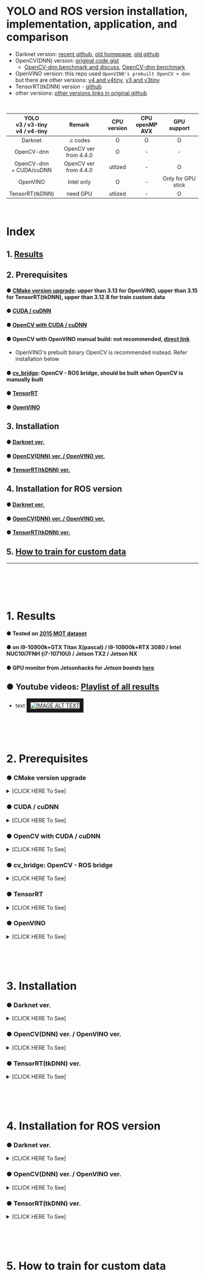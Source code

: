 # YOLO and ROS version installation, implementation, application, and comparison
+ Darknet version: [recent github](https://github.com/AlexeyAB/darknet), [old homepage](https://pjreddie.com/darknet/), [old github](https://github.com/pjreddie/darknet)
+ OpenCV(DNN) version: [original code gist](https://gist.github.com/YashasSamaga/e2b19a6807a13046e399f4bc3cca3a49)
  + [OpenCV-dnn benchmark and discuss](https://github.com/AlexeyAB/darknet/issues/6245), [OpenCV-dnn benchmark](https://github.com/AlexeyAB/darknet/issues/6067)
+ OpenVINO version: this repo used `OpenVINO's prebuilt OpenCV + dnn` but there are other versions: [v4 and v4tiny](https://github.com/TNTWEN/OpenVINO-YOLOV4), [v3 and v3tiny](https://github.com/PINTO0309/OpenVINO-YoloV3)
+ TensorRT(tkDNN) version - [github](https://github.com/ceccocats/tkDNN)
+ other versions: [other versions links in original github](https://github.com/AlexeyAB/darknet#yolo-v4-in-other-frameworks)

<br>

| YOLO<br>v3 / v3-tiny<br>v4 / v4-tiny|                        Remark                    |     CPU version | CPU<br>openMP<br>AVX |     GPU support    |
|:-----------------------------------:|:------------------------------------------------:|:---------------:|:--------------------:|:------------------:|
|               Darknet               |                     .c codes                     |        O        |           O          |          O         |
|              OpenCV-dnn             |               OpenCV ver from 4.4.0              |        O        |           -          |          -         |
|      OpenCV-dnn<br>+ CUDA/cuDNN     |                 OpenCV ver from 4.4.0            |     utilzed     |           -          |          O         |
|               OpenVINO              |                     Intel only                   |        O        |           -          | Only for GPU stick |
|           TensorRT(tkDNN)           |                      need GPU                    |     utlized     |           -          |          O         |

<br>

# Index
## 1. [Results](#1-results-1)

## 2. Prerequisites
#### ● [CMake version upgrade](#-cmake-version-upgrade): upper than 3.13 for OpenVINO, upper than 3.15 for TensorRT(tkDNN), upper than 3.12.8 for train custom data
#### ● [CUDA / cuDNN](#-cuda--cudnn-1)
#### ● [OpenCV with CUDA / cuDNN](#-opencv-with-cuda--cudnn-1)
#### ● OpenCV with OpenVINO manual build: not recommended, [direct link](https://github.com/opencv/opencv/wiki/Intel's-Deep-Learning-Inference-Engine-backend)
  + OpenVINO's prebuilt binary OpenCV is recommended instead. Refer installation below
#### ● [cv_bridge](#-cv_bridge-opencv---ros-bridge): OpenCV - ROS bridge, should be built when OpenCV is manually built
#### ● [TensorRT](#-tensorrt-1)
#### ● [OpenVINO](#-openvino-1)

## 3. Installation
#### ● [Darknet ver.](#-darknet-ver-2)
#### ● [OpenCV(DNN) ver. / OpenVINO ver.](#-opencvdnn-ver--openvino-ver-2)
#### ● [TensorRT(tkDNN) ver.](#-tensorrttkdnn-ver-2)

## 4. Installation for ROS version
#### ● [Darknet ver.](#-darknet-ver-3)
#### ● [OpenCV(DNN) ver. / OpenVINO ver.](#-opencvdnn-ver--openvino-ver-3)
#### ● [TensorRT(tkDNN) ver.](#-tensorrttkdnn-ver-3)

## 5. [How to train for custom data](#5-how-to-train-for-custom-data-1)
---

<br><br><br><br>

# 1. Results
#### ● Tested on [2015 MOT dataset](https://motchallenge.net/data/MOT15/)
#### ● on i9-10900k+GTX Titan X(pascal) / i9-10900k+RTX 3080 / Intel NUC10i7FNH (i7-10710U) / Jetson TX2 / Jetson NX
#### ● GPU monitor from Jetsonhacks for *Jetson boards* [here](https://github.com/jetsonhacks/gpuGraphTX)
## ● Youtube videos: <a href="https://www.youtube.com/playlist?list=PLvgPHeVm_WqIUHg7iu0g73-yaS08kv6-5" target="_blank">Playlist of all results</a>
+ text
<a href="http://www.youtube.com/watch?feature=player_embedded&v=MYbjjg_Mics" target="_blank"><img src="http://img.youtube.com/vi/MYbjjg_Mics/0.jpg" alt="IMAGE ALT TEXT" width="320" border="10" /></a>

<br><br><br>

# 2. Prerequisites

### ● CMake version upgrade

<details><summary>[CLICK HERE To See]</summary>

~~~shell
$ wget https://github.com/Kitware/CMake/releases/download/v3.19.8/cmake-3.19.8.tar.gz
$ tar zxf cmake-3.19.8.tar.gz && cd cmake-3.19.8
$ ./bootstrap
$ make
$ sudo make install

# check, reboot can be needed.
$ cmake --version 
~~~

---

<br>

</details>

### ● CUDA / cuDNN

<details><summary>[CLICK HERE To See]</summary>

### ● Install **CUDA** and **Graphic Driver**: 
+ Ubuntu
~~~shell
    $ sudo apt install gcc make
    get the latest CUDA(with graphic driver) install script at https://developer.nvidia.com/cuda-downloads
    $ sudo sh cuda_<version>_linux.run
    $ sudo reboot
    
    $ gedit ~/.bashrc
    # type and save
    export PATH=<CUDA_PATH>/bin:$PATH #ex: /usr/local/cuda-10.1
    export LD_LIBRARY_PATH=<CUDA_PATH>/lib64:$LD_LIBRARY_PATH #ex : /usr/local/cuda-10.1
    $ . ~/.bashrc
~~~
+ check CUDA version using **nvcc --version**
~~~shell
# check installed cuda version
$ nvcc --version
# if nvcc --version does not print out CUDA,
$ gedit ~/.profile
# type below and save
export PATH=<CUDA_PATH>/bin:$PATH #ex: /usr/local/cuda-10.1
export LD_LIBRARY_PATH=<CUDA_PATH>/lib64:$LD_LIBRARY_PATH #ex : /usr/local/cuda-10.1
$ source ~/.profile
~~~

### ● Trouble shooting for NVIDIA driver or CUDA: please see /var/log/cuda-installer.log or /var/log/nvidia-install.log
+ Installation failed. See log at /var/log/cuda-installer.log for details => mostly because of `X server` is being used.
    + turn off `X server` and install.
~~~shell
# if you are using lightdm
$ sudo service lightdm stop

# or if you are using gdm3
$ sudo service gdm3

# then press Ctrl+Alt+F3 -> login with your ID/password
$ sudo sh cuda_<version>_linux.run
~~~
+ The kernel module failed to load. Secure boot is enabled on this system, so this is likely because it was not signed by a key that is trusted by the kernel.... 
    + turn off `Secure Boot` as below [reference](https://wiki.ubuntu.com/UEFI/SecureBoot/DKMS)
    + If you got this case, you should turn off `Secure Boot` and then turn off `X server` (as above) both.

<br>


### ● cuDNN: strong library for Neural Network used with CUDA
+ Download [here](https://developer.nvidia.com/cudnn)
+ install as below: [reference in Korean](https://cafepurple.tistory.com/39)
~~~shell
$ sudo tar zxf cudnn.tgz
$ sudo cp extracted_cuda/include/* <CUDA_PATH>/include/   #ex /usr/local/cuda-11.2/include/
$ sudo cp -P extracted_cuda/lib64/* <CUDA_PATH>/lib64/   #ex /usr/local/cuda-11.2/lib64/
$ sudo chmod a+r <CUDA_PATH>/lib64/libcudnn*   #ex /usr/local/cuda-11.2/lib64/libcudnn*
~~~

---

<br>

</details>

### ● OpenCV with CUDA / cuDNN

<details><summary>[CLICK HERE To See]</summary>

### ● Build OpenCV with CUDA / cuDNN - references: [link 1](https://webnautes.tistory.com/1030), [link 2](https://github.com/jetsonhacks/buildOpenCVXavier/blob/master/buildOpenCV.sh)
~~~shell
$ sudo apt-get purge libopencv* python-opencv
$ sudo apt-get update
$ sudo apt-get install -y build-essential pkg-config
$ sudo apt-get install -y cmake libavcodec-dev libavformat-dev libavutil-dev \
    libglew-dev libgtk2.0-dev libgtk-3-dev libjpeg-dev libpng-dev libpostproc-dev \
    libswscale-dev libtbb-dev libtiff5-dev libv4l-dev libxvidcore-dev \
    libx264-dev qt5-default zlib1g-dev libgl1 libglvnd-dev pkg-config \
    libgstreamer1.0-dev libgstreamer-plugins-base1.0-dev mesa-utils #libeigen3-dev # recommend to build from source : http://eigen.tuxfamily.org/index.php?title=Main_Page
$ sudo apt-get install python2.7-dev python3-dev python-numpy python3-numpy
$ mkdir <opencv_source_directory> && cd <opencv_source_directory>
$ wget -O opencv.zip https://github.com/opencv/opencv/archive/3.4.1.zip # check version
$ unzip opencv.zip
$ cd <opencv_source_directory>/opencv && mkdir build && cd build
# check your BIN version : http://arnon.dk/matching-sm-architectures-arch-and-gencode-for-various-nvidia-cards/
# 8.6 for RTX3080 7.2 for Xavier, 5.2 for GTX TITAN X, 6.1 for GTX TITAN X(pascal)
# -D BUILD_opencv_cudacodec=OFF #for cuda10-opencv3.4
$ cmake -D CMAKE_BUILD_TYPE=RELEASE \
      -D CMAKE_C_COMPILER=gcc-6 \
      -D CMAKE_CXX_COMPILER=g++-6 \
      -D CMAKE_INSTALL_PREFIX=/usr/local \
      -D WITH_CUDA=ON \
      -D OPENCV_DNN_CUDA=ON \
      -D WITH_CUDNN=ON \
      -D CUDA_ARCH_BIN=7.2 \
      -D CUDA_ARCH_PTX="" \
      -D ENABLE_FAST_MATH=ON \
      -D CUDA_FAST_MATH=ON \
      -D WITH_CUBLAS=ON \
      -D WITH_LIBV4L=ON \
      -D WITH_GSTREAMER=ON \
      -D WITH_GSTREAMER_0_10=OFF \
      -D WITH_QT=ON \
      -D WITH_OPENGL=ON \
      -D BUILD_opencv_cudacodec=OFF \
      -D CUDA_NVCC_FLAGS="--expt-relaxed-constexpr" \
      -D WITH_TBB=ON \
      ../
$ time make -j8 # 8 : numbers of core

# when make error, use only one core as
$ time make -j1 # important, use only one core to prevent compile error

$ sudo make install
$ sudo rm -r <opencv_source_directory> #optional
~~~

<br>

### ● Trouble shooting for OpenCV build error:
+ Please include the appropriate gl headers before including cuda_gl_interop.h => reference [1](https://github.com/jetsonhacks/buildOpenCVXavier/blob/master/buildOpenCV.sh#L101), [2](https://github.com/jetsonhacks/buildOpenCVXavier/blob/master/patches/OpenGLHeader.patch), [3](https://devtalk.nvidia.com/default/topic/1007290/jetson-tx2/building-opencv-with-opengl-support-/post/5141945/#5141945)
+ modules/cudacodec/src/precomp.hpp:60:37: fatal error: dynlink_nvcuvid.h: No such file or directory
compilation terminated. --> **for CUDA version 10**
    + => reference [here](https://devtalk.nvidia.com/default/topic/1044773/cuda-setup-and-installation/error-in-installing-opencv-3-4-0-on-cuda-10/)
    + cmake ... -D BUILD_opencv_cudacodec=OFF ...
+ CUDA_nppicom_LIBRARY not found => reference [here](https://stackoverflow.com/questions/46584000/cmake-error-variables-are-set-to-notfound)
    + $ sudo apt-get install nvidia-cuda-toolkit
    + or Edit *FindCUDA.cmake* and *OpenCVDetectCUDA.cmake*


### ● (Optional) if also **contrib** for OpenCV should be built,
+ add **-D OPENCV_EXTRA_MODULES_PATH** option as below:

~~~shell
$ cd <opencv_source_directory>
$ wget -O opencv_contrib.zip https://github.com/opencv/opencv_contrib/archive/3.4.1.zip #check version
$ unzip opencv_contrib.zip
$ cd <opencv_source_directory>/build
$ cmake -D CMAKE_BUILD_TYPE=RELEASE \
      -D CMAKE_C_COMPILER=gcc-6 \
      -D CMAKE_CXX_COMPILER=g++-6 \
      -D CMAKE_INSTALL_PREFIX=/usr/local \
      -D WITH_CUDA=ON \
      -D OPENCV_DNN_CUDA=ON \
      -D WITH_CUDNN=ON \
      -D CUDA_ARCH_BIN=7.2 \
      -D CUDA_ARCH_PTX="" \
      -D ENABLE_FAST_MATH=ON \
      -D CUDA_FAST_MATH=ON \
      -D WITH_CUBLAS=ON \
      -D WITH_LIBV4L=ON \
      -D WITH_GSTREAMER=ON \
      -D WITH_GSTREAMER_0_10=OFF \
      -D WITH_QT=ON \
      -D WITH_OPENGL=ON \
      -D BUILD_opencv_cudacodec=OFF \
      -D CUDA_NVCC_FLAGS="--expt-relaxed-constexpr" \
      -D WITH_TBB=ON \
      -D OPENCV_EXTRA_MODULES_PATH=../opencv_contrib-3.4.1/modules \
      ../
$ time make -j1 # important, use only one core to prevent compile error
$ sudo make install
~~~

---

<br>

</details>

### ● cv_bridge: OpenCV - ROS bridge

<details><summary>[CLICK HERE To See]</summary>

### ● If OpenCV was built manually, build cv_bridge manually also
~~~shell
$ cd ~/catkin_ws/src && git clone https://github.com/ros-perception/vision_opencv

# since ROS Noetic is added, we have to checkout to melodic tree
$ cd vision_opencv && git checkout origin/melodic
$ gedit vision_opencv/cv_bridge/CMakeLists.txt
~~~
+ Edit OpenCV PATHS in CMakeLists and include cmake file
~~~txt
#when error, try both lines
find_package(OpenCV 3 REQUIRED PATHS /usr/local/share/OpenCV NO_DEFAULT_PATH
#find_package(OpenCV 3 HINTS /usr/local/share/OpenCV NO_DEFAULT_PATH
  COMPONENTS
    opencv_core
    opencv_imgproc
    opencv_imgcodecs
  CONFIG
)
include(/usr/local/share/OpenCV/OpenCVConfig.cmake) #under catkin_python_setup()
~~~

~~~shell
$ cd .. && catkin build cv_bridge
~~~

---

<br>

</details>

### ● TensorRT

<details><summary>[CLICK HERE To See]</summary>

---

<br>

</details>

### ● OpenVINO

<details><summary>[CLICK HERE To See]</summary>

<br>

+ OpenVINO [Download link](https://software.intel.com/content/www/us/en/develop/tools/openvino-toolkit/download.html)
~~~shell
$ tar zxf l_openvino_toolkit_p_2021.3.394.tgz
$ cd l_openvino_toolkit_p_2021.3.394
$ sudo ./install_GUI.sh

$ cd /opt/intel/openvino_2021/install_dependencies
$ sudo -E ./install_openvino_dependencies.sh
$ echo "source /opt/intel/openvino_2021/bin/setupvars.sh" >> ~/.bashrc
# remember to delete this line in ~/.bashrc, if you want to use original OpenCV

$ cd /opt/intel/openvino_2021/deployment_tools/model_optimizer/install_prerequisites
$ sudo ./install_prerequisites.sh
~~~

---

</details>

<br><br><br>

# 3. Installation
### ● Darknet ver.

<details><summary>[CLICK HERE To See]</summary>

### ● Install darknet
+ Clone and make
~~~shell
  $ git clone https://github.com/AlexeyAB/darknet
  $ cd darknet
  $ gedit Makefile # => Edit if you want to use option 
     # OPENCV=1 is needed to watch GUI result
  # uncomment proper line "ARCH= -gencode arch=compute....." for your GPU
  $ make
~~~
+ Download weights from homepage
~~~shell
  $ cd ~/darknet
  $ wget https://pjreddie.com/media/files/yolov3.weights
  $ wget https://pjreddie.com/media/files/yolov3-tiny.weights #for tiny (much faster, less accurate)
  $ wget https://github.com/AlexeyAB/darknet/releases/download/darknet_yolo_v3_optimal/yolov4.weights
  $ wget https://github.com/AlexeyAB/darknet/releases/download/darknet_yolo_v4_pre/yolov4-tiny.weights
~~~

### ● Execution
+ Using on Test data (Image)
~~~shell
  $ ./darknet detect cfg/yolov3.cfg yolov3.weights data/dog.jpg #or any other image files
  $ ./darknet detect cfg/yolov3-tiny.cfg yolov3-tiny.weights data/dog.jpg  #V3 tiny
~~~
+ Using on Test data (Video, Live)
~~~shell
# Video
  $ ./darknet detector demo cfg/coco.data cfg/yolov3.cfg yolov3.weights any_video.mp4

# Live camera
  $ ./darknet detector demo cfg/coco.data cfg/yolov3-tiny.cfg yolov3-tiny.weights -c 1 # 1 is camera number, as onboard camera is 0, usb camera is 1
  $ ./darknet detector demo cfg/coco.data cfg/yolov3-tiny.cfg yolov3-tiny.weights /dev/video1 #same here
~~~
+ Using onboard camera of TX2 development kit (Live), *tiny*
~~~shell
  $ ./darknet detector demo cfg/coco.data cfg/yolov3-tiny.cfg yolov3-tiny.weights "nvcamerasrc ! video/x-raw(memory:NVMM), width=(int)1280, height=(int)720,format=(string)I420, framerate=(fraction)30/1 ! nvvidconv flip-method=0 ! video/x-raw, format=(string)BGRx ! videoconvert ! video/x-raw, format=(string)BGR ! appsink"
~~~

### ● Trouble shooting
+ *No such file lib....* when **execute**
~~~shell
  $ sudo ldconfig
~~~

---

<br>

</details>

### ● OpenCV(DNN) ver. / OpenVINO ver.

<details><summary>[CLICK HERE To See]</summary>

---

<br>

</details>

### ● TensorRT(tkDNN) ver.

<details><summary>[CLICK HERE To See]</summary>

### ● A lot referred from [here1](https://keyog.tistory.com/33), [here2](https://github.com/Keunyoung-Jung/Yolov4-tkdnn)
### ● install tkDNN
### ● prepare `.rt file` (much work to do)
+ if you want to change inference data type, **re-generate `.rt file` after export tkdnn mode**
~~~shell
type one of belows: (TKDNN_MODE=FP32 is default before change)
$ export TKDNN_MODE=FP16
$ export TKDNN_MODE=INT8

and re-generate .rt file as above
~~~

---

</details>

<br><br><br>

# 4. Installation for ROS version
### ● Darknet ver.
<details><summary>[CLICK HERE To See]</summary>
  
#### original repo - upto [v4 : here](https://github.com/tom13133/darknet_ros), upto [v3 : here](https://github.com/leggedrobotics/darknet_ros)
+ Get and build Darknet_ROS version from upto [v4 : here](https://github.com/tom13133/darknet_ros) upto v3 [here](https://github.com/leggedrobotics/darknet_ros)
~~~shell
$ cd catkin_workspace/src
$ git clone https://github.com/leggedrobotics/darknet_ros # up to v3
$ git clone https://github.com/tom13133/darknet_ros # up to v4
$ cd darknet_ros/ && git submodule update --init --recursive
$ cd ~/catkin_workspace
# before build, check (-O3 -gencode arch=compute_<version>,code=sm_<version>) part in darknet_ros/darknet_ros/CMakeLists.txt if you use CUDA
# ex) 75 for GTX1650
$ catkin build darknet_ros -DCMAKE_BUILD_TYPE=Release
~~~

### Running
+ To run, need cfg files from [darknet homepage](https://github.com/AlexeyAB/darknet/tree/master/cfg)
+ need weights file
~~~shell
$ wget https://pjreddie.com/media/files/yolov3-tiny.weights
# or download at the site : https://github.com/AlexeyAB/darknet/releases
~~~
+ and use the proper .yaml file and .launch files as attached in this repo

~~~shell
$ roslaunch darknet_ros yolov3tiny.launch
$ roslaunch darknet_ros yolov4tiny.launch
~~~

<br>

### Results
+ with Logitech c930e Video clip [here](https://youtu.be/nfPVkNXSs-A)
<p align="center">
<a href="http://www.youtube.com/watch?feature=player_embedded&v=nfPVkNXSs-A" target="_blank"><img src="yolo_v3_capture_20200620.png" alt="IMAGE ALT TEXT" width="320" border="10" /></a></p>

---

<br>

</details>

### ● OpenCV(DNN) ver. / OpenVINO ver.


<details><summary>[CLICK HERE To See]</summary>

---

<br>

</details>

### ● TensorRT(tkDNN) ver.

<details><summary>[CLICK HERE To See]</summary>

---

<br>

</details>

<br><br><br>

# 5. How to train for custom data
